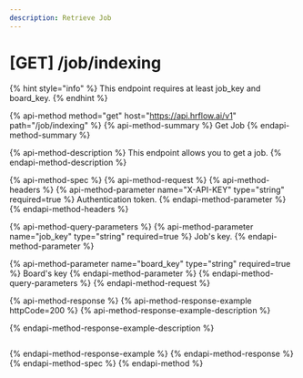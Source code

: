 ```yaml
---
description: Retrieve Job
---
```


# \[GET\] /job/indexing

{% hint style="info" %}
This endpoint requires at least job\_key and board\_key.
{% endhint %}

{% api-method method="get" host="https://api.hrflow.ai/v1" path="/job/indexing" %}
{% api-method-summary %}
Get Job
{% endapi-method-summary %}

{% api-method-description %}
This endpoint allows you to get a job.
{% endapi-method-description %}

{% api-method-spec %}
{% api-method-request %}
{% api-method-headers %}
{% api-method-parameter name="X-API-KEY" type="string" required=true %}
Authentication token.
{% endapi-method-parameter %}
{% endapi-method-headers %}

{% api-method-query-parameters %}
{% api-method-parameter name="job\_key" type="string" required=true %}
Job's key.
{% endapi-method-parameter %}

{% api-method-parameter name="board\_key" type="string" required=true %}
Board's key
{% endapi-method-parameter %}
{% endapi-method-query-parameters %}
{% endapi-method-request %}

{% api-method-response %}
{% api-method-response-example httpCode=200 %}
{% api-method-response-example-description %}

{% endapi-method-response-example-description %}

```

```
{% endapi-method-response-example %}
{% endapi-method-response %}
{% endapi-method-spec %}
{% endapi-method %}



